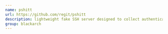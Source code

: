 ```yaml
---
name: pshitt
url: https://github.com/regit/pshitt
description: lightweight fake SSH server designed to collect authentication data sent by intruders. URL : https://github.com/regit/pshitt Groups : blackarch blackarch-honeypot
group: blackarch
---
```

